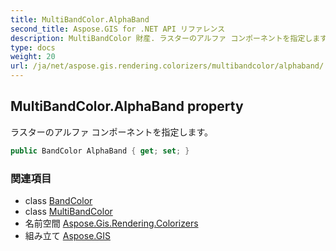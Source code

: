 ```yaml
---
title: MultiBandColor.AlphaBand
second_title: Aspose.GIS for .NET API リファレンス
description: MultiBandColor 財産. ラスターのアルファ コンポーネントを指定します
type: docs
weight: 20
url: /ja/net/aspose.gis.rendering.colorizers/multibandcolor/alphaband/
---
```

## MultiBandColor.AlphaBand property

ラスターのアルファ コンポーネントを指定します。

```csharp
public BandColor AlphaBand { get; set; }
```

### 関連項目

* class [BandColor](../../bandcolor/)
* class [MultiBandColor](../)
* 名前空間 [Aspose.Gis.Rendering.Colorizers](../../multibandcolor/)
* 組み立て [Aspose.GIS](../../../)


